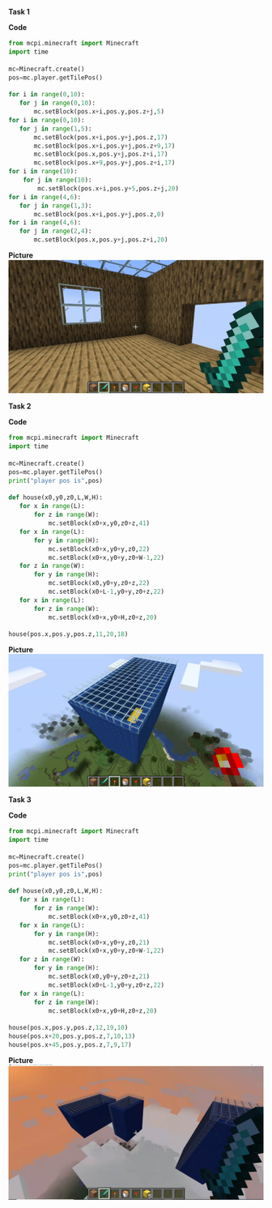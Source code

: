 **Task 1**

**Code**

```python
from mcpi.minecraft import Minecraft
import time

mc=Minecraft.create()
pos=mc.player.getTilePos()

for i in range(0,10):
   for j in range(0,10):
       mc.setBlock(pos.x+i,pos.y,pos.z+j,5)
for i in range(0,10):
   for j in range(1,5):
       mc.setBlock(pos.x+i,pos.y+j,pos.z,17)
       mc.setBlock(pos.x+i,pos.y+j,pos.z+9,17)
       mc.setBlock(pos.x,pos.y+j,pos.z+i,17)
       mc.setBlock(pos.x+9,pos.y+j,pos.z+i,17)
for i in range(10):
    for j in range(10):
        mc.setBlock(pos.x+i,pos.y+5,pos.z+j,20)
for i in range(4,6):
   for j in range(1,3):
       mc.setBlock(pos.x+i,pos.y+j,pos.z,0)
for i in range(4,6):
   for j in range(2,4):
       mc.setBlock(pos.x,pos.y+j,pos.z+i,20)
```

**Picture**
![Task1](https://github.com/ophwsjtu18/ohw21f/blob/608b7a53fbdff74d3dc2d8759b92fb400a1eeb7d/yzx/10.27/Task1.jpg)

**Task 2**

**Code**
```python
from mcpi.minecraft import Minecraft
import time

mc=Minecraft.create()
pos=mc.player.getTilePos()
print("player pos is",pos)

def house(x0,y0,z0,L,W,H):
   for x in range(L):
       for z in range(W):
           mc.setBlock(x0+x,y0,z0+z,41)
   for x in range(L):
       for y in range(H):
           mc.setBlock(x0+x,y0+y,z0,22)
           mc.setBlock(x0+x,y0+y,z0+W-1,22)
   for z in range(W):
       for y in range(H):
           mc.setBlock(x0,y0+y,z0+z,22)
           mc.setBlock(x0+L-1,y0+y,z0+z,22)
   for x in range(L):
       for z in range(W):
           mc.setBlock(x0+x,y0+H,z0+z,20)   
           
house(pos.x,pos.y,pos.z,11,20,18)
```

**Picture**
![Task2](https://github.com/ophwsjtu18/ohw21f/blob/608b7a53fbdff74d3dc2d8759b92fb400a1eeb7d/yzx/10.27/Task2.jpg)

**Task 3**

**Code**

```python
from mcpi.minecraft import Minecraft
import time

mc=Minecraft.create()
pos=mc.player.getTilePos()
print("player pos is",pos)

def house(x0,y0,z0,L,W,H):
   for x in range(L):
       for z in range(W):
           mc.setBlock(x0+x,y0,z0+z,41)
   for x in range(L):
       for y in range(H):
           mc.setBlock(x0+x,y0+y,z0,21)
           mc.setBlock(x0+x,y0+y,z0+W-1,22)
   for z in range(W):
       for y in range(H):
           mc.setBlock(x0,y0+y,z0+z,21)
           mc.setBlock(x0+L-1,y0+y,z0+z,22)
   for x in range(L):
       for z in range(W):
           mc.setBlock(x0+x,y0+H,z0+z,20)    
            
house(pos.x,pos.y,pos.z,12,19,10)
house(pos.x+20,pos.y,pos.z,7,10,13)
house(pos.x+45,pos.y,pos.z,7,9,17)
```

**Picture**
![Task3](https://github.com/ophwsjtu18/ohw21f/blob/608b7a53fbdff74d3dc2d8759b92fb400a1eeb7d/yzx/10.27/Task3.jpg)
